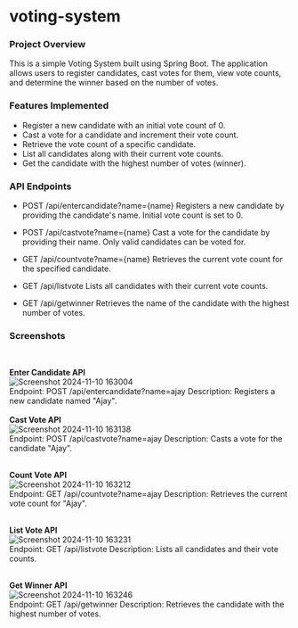 # voting-system

### Project Overview
This is a simple Voting System built using Spring Boot. The application allows users to register candidates, cast votes for them, view vote counts, and determine the winner based on the number of votes.

### Features Implemented
- Register a new candidate with an initial vote count of 0.
- Cast a vote for a candidate and increment their vote count.
- Retrieve the vote count of a specific candidate.
- List all candidates along with their current vote counts.
- Get the candidate with the highest number of votes (winner).

###  API Endpoints
- POST /api/entercandidate?name={name}
Registers a new candidate by providing the candidate's name. Initial vote count is set to 0.

- POST /api/castvote?name={name}
Cast a vote for the candidate by providing their name. Only valid candidates can be voted for.

- GET /api/countvote?name={name}
Retrieves the current vote count for the specified candidate.

- GET /api/listvote
Lists all candidates with their current vote counts.

- GET /api/getwinner
Retrieves the name of the candidate with the highest number of votes.
###  Screenshots
<br>

**Enter Candidate API**
<br>
![Screenshot 2024-11-10 163004](https://github.com/user-attachments/assets/7331b296-b800-464c-aa0e-38d699a4b820)
<br>
Endpoint: POST /api/entercandidate?name=ajay
Description: Registers a new candidate named "Ajay".
<br>
<br>
**Cast Vote API**
<br>
![Screenshot 2024-11-10 163138](https://github.com/user-attachments/assets/a2849ca1-54bf-4280-a487-62aef5720aca)
<br>
Endpoint: POST /api/castvote?name=ajay
Description: Casts a vote for the candidate "Ajay".
<br>
<br>

**Count Vote API**
<br>
![Screenshot 2024-11-10 163212](https://github.com/user-attachments/assets/c1f57082-e71d-4b3c-bfec-81aeff8a704c)
<br>
Endpoint: GET /api/countvote?name=ajay
Description: Retrieves the current vote count for "Ajay".
<br>
<br>

**List Vote API**
<br>
![Screenshot 2024-11-10 163231](https://github.com/user-attachments/assets/8037bbc5-ca7b-4ff7-9d40-406b349e3303)
<br>
Endpoint: GET /api/listvote
Description: Lists all candidates and their vote counts.
<br>
<br>

**Get Winner API**
<br>
![Screenshot 2024-11-10 163246](https://github.com/user-attachments/assets/4cd30feb-fe8d-4903-93e6-d2190ff68766)
<br>
Endpoint: GET /api/getwinner
Description: Retrieves the candidate with the highest number of votes.

